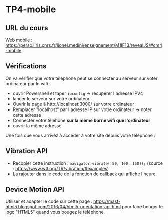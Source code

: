 # TP4-mobile

## URL du cours

Web mobile : https://perso.liris.cnrs.fr/lionel.medini/enseignement/M1IF13/revealJS/#cm4-mobile

## Vérifications

On va vérifier que votre téléphone peut se connecter au serveur sur voter ordinateur par le wifi :

- ouvrir Powershell et taper `ipconfig` -> récupérer l'adresse IPV4
- lancer le serveur sur votre ordinateur
- Ouvrir la page à http://localhost:3000/ sur votre ordinateur
- Remplacer "localhost" par l'adresse IP sur votre ordinateur -> noter cette adresse
- Connecter votre téléhone **sur la même borne wifi que l'ordinateur**
- ouvrir la même adresse

Une fois que vous arrivez à accéder à votre site depuis votre téléphone :

## Vibration API

- Recopier cette instruction : `navigator.vibrate([50, 100, 150]);` (source : https://www.w3.org/TR/vibration/#examples)
- La rajouter dans le code de la fonction de callback qui affiche l'heure.

## Device Motion API

Utiliser et adapter le code sur cette page : https://masf-html5.blogspot.com/2016/04/html5-orientation-api.html pour faire bouger le logo "HTML5" quand vous bougez le téléphone.
